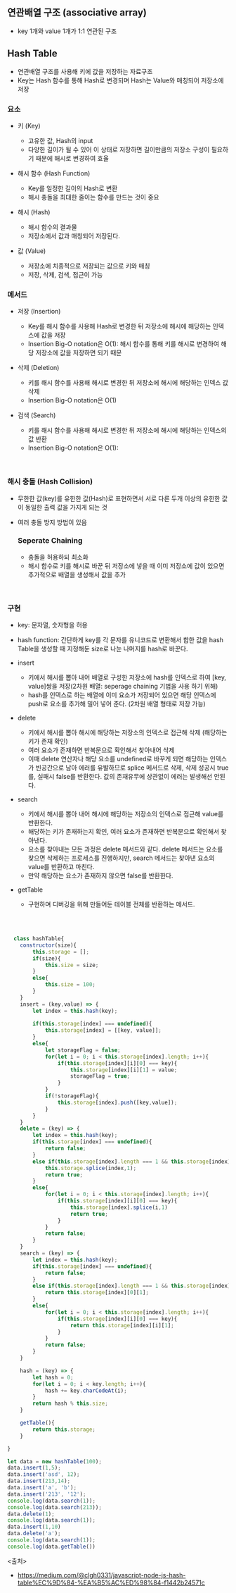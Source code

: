 ## 연관배열 구조 (associative array)
- key 1개와 value 1개가 1:1 연관된 구조

## Hash Table
- 연관배열 구조를 사용해 키에 값을 저장하는 자료구조
- Key는 Hash 함수를 통해 Hash로 변경되며 Hash는 Value와 매칭되어 저장소에 저장


### 요소
- 키 (Key)
  - 고유한 값, Hash의 input
  - 다양한 길이가 될 수 있어 이 상태로 저장하면 길이만큼의 저장소 구성이 필요하기 때문에 해시로 변경하여 효율

- 해시 함수 (Hash Function)
  - Key를 일정한 길이의 Hash로 변환
  - 해시 충돌을 최대한 줄이는 함수를 만드는 것이 중요
  
- 해시 (Hash)
  - 해시 함수의 결과물
  - 저장소에서 값과 매칭되어 저장된다.
  
- 값 (Value)
  - 저장소에 치종적으로 저장되는 값으로 키와 매칭
  - 저장, 삭제, 검색, 접근이 가능


### 메서드
- 저장 (Insertion)
  - Key를 해시 함수를 사용해 Hash로 변경한 뒤 저장소에 해시에 해당하는 인덱스에 값을 저장
  - Insertion Big-O notation은 O(1): 해시 함수를 통해 키를 해시로 변경하여 해당 저장소에 값을 저장하면 되기 때문
  
- 삭제 (Deletion)
  - 키를 해시 함수를 사용해 해시로 변경한 뒤 저장소에 해시에 해당하는 인덱스 값 삭제
  - Insertion Big-O notation은 O(1)

- 검색 (Search)
  - 키를 해시 함수를 사용해 해시로 변경한 뒤 저장소에 해시에 해당하는 인덱스의 값 반환
  - Insertion Big-O notation은 O(1):

<BR>
  
### 해시 충돌 (Hash Collision)
- 무한한 값(key)를 유한한 값(Hash)로 표현하면서 서로 다른 두개 이상의 유한한 값이 동일한 출력 값을 가지게 되는 것
- 여러 충돌 방지 방법이 있음

  ### Seperate Chaining
  - 충돌을 허용하되 최소화
  - 해시 함수로 키를 해시로 바꾼 뒤 저장소에 넣을 때 이미 저장소에 값이 있으면 추가적으로 배열을 생성해서 값을 추가

<br>

### 구현

- key: 문자열, 숫자형을 허용
- hash function: 간단하게 key를 각 문자를 유니코드로 변환해서 합한 값을 hash Table을 생성할 때 지정해둔 size로 나눈 나머지를 hash로 바꾼다.

- insert
  - 키에서 해시를 뽑아 내어 배열로 구성한 저장소에 hash를 인덱스로 하여 [key, value]쌍을 저장(2차원 배열: seperage chaining 기법을 사용 하기 위해)
  - hash를 인덱스로 하는 배열에 이미 요소가 저장되어 있으면 해당 인덱스에 push로 요소를 추가해 밀어 넣어 준다. (2차원 배열 형태로 저장 가능)

- delete
  - 키에서 해시를 뽑아 해시에 해당하는 저장소의 인덱스로 접근해 삭제 (해당하는 키가 존재 확인) 
  - 여러 요소가 존재하면 반복문으로 확인해서 찾아내어 삭제
  - 이때 delete 연산자나 해당 요소를 undefined로 바꾸게 되면 해당하는 인덱스가 빈공간으로 남아 에러를 유발하므로 splice 메서드로 삭제, 삭제 성공시 true를, 실패시 false를 반환한다. 값의 존재유무에 상관없이 에러는 발생해선 안된다.

- search
  - 키에서 해시를 뽑아 내어 해시에 해당하는 저장소의 인덱스로 접근해 value를 반환한다. 
  - 해당하는 키가 존재하는지 확인, 여러 요소가 존재하면 반복문으로 확인해서 찾아낸다.
  - 요소를 찾아내는 모든 과정은 delete 매서드와 같다. delete 메서드는 요소를 찾으면 삭제하는 프로세스를 진행하지만, search 메서드는 찾아낸 요소의 value를 반환하고 마친다.
  - 만약 해당하는 요소가 존재하지 않으면 false를 반환한다.

- getTable
  - 구현하며 디버깅을 위해 만들어둔 테이블 전체를 반환하는 메서드.
  
  <br><br>
```javascript
  class hashTable{
    constructor(size){
        this.storage = [];
        if(size){
            this.size = size;
        }
        else{
            this.size = 100;
        }
    }
    insert = (key,value) => {               
        let index = this.hash(key);
        
        if(this.storage[index] === undefined){
            this.storage[index] = [[key, value]];
        }
        else{
            let storageFlag = false;
            for(let i = 0; i < this.storage[index].length; i++){
                if(this.storage[index][i][0] === key){
                    this.storage[index][i][1] = value;
                    storageFlag = true;
                }
            }
            if(!storageFlag){
                this.storage[index].push([key,value]);
            }
        }
    }
    delete = (key) => {
        let index = this.hash(key);
        if(this.storage[index] === undefined){
            return false;
        }
        else if(this.storage[index].length === 1 && this.storage[index][0][0] === key){
            this.storage.splice(index,1);
            return true;
        }
        else{
            for(let i = 0; i < this.storage[index].length; i++){
                if(this.storage[index][i][0] === key){
                    this.storage[index].splice(i,1)
                    return true;
                }
            }
            return false;
        }
    }
    search = (key) => {
        let index = this.hash(key);
        if(this.storage[index] === undefined){
            return false;
        }
        else if(this.storage[index].length === 1 && this.storage[index][0][0] === key){
            return this.storage[index][0][1];
        }
        else{
            for(let i = 0; i < this.storage[index].length; i++){
                if(this.storage[index][i][0] === key){
                    return this.storage[index][i][1];
                }
            }
            return false;
        } 
    }

    hash = (key) => {
        let hash = 0;
        for(let i = 0; i < key.length; i++){
            hash += key.charCodeAt(i);
        }
        return hash % this.size;
    }

    getTable(){
        return this.storage;
    }

}

let data = new hashTable(100);
data.insert(1,5);
data.insert('asd', 12);
data.insert(213,14);
data.insert('a', 'b');
data.insert('213', '12');
console.log(data.search(1));
console.log(data.search(213));
data.delete(1);
console.log(data.search(1));
data.insert(1,10)
data.delete('a');
console.log(data.search(1));
console.log(data.getTable())
```

<출처>
- https://medium.com/@clgh0331/javascript-node-js-hash-table%EC%9D%84-%EA%B5%AC%ED%98%84-f1442b24571c
